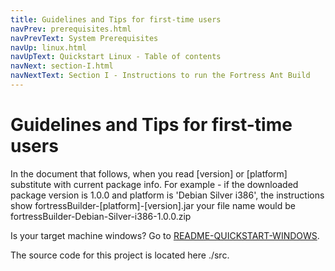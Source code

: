 ```yaml
---
title: Guidelines and Tips for first-time users
navPrev: prerequisites.html
navPrevText: System Prerequisites
navUp: linux.html
navUpText: Quickstart Linux - Table of contents
navNext: section-I.html
navNextText: Section I - Instructions to run the Fortress Ant Build
---
```


# Guidelines and Tips for first-time users


In the document that follows, when you read \[version\] or [platform] substitute with current package info. For example - if the downloaded package version is 1.0.0 and platform is 'Debian Silver i386', the instructions show fortressBuilder-\[platform\]-\[version\].jar your file name would be fortressBuilder-Debian-Silver-i386-1.0.0.zip

Is your target machine windows? Go to [README-QUICKSTART-WINDOWS](../windows/windows.html).

The source code for this project is located here ./src.

